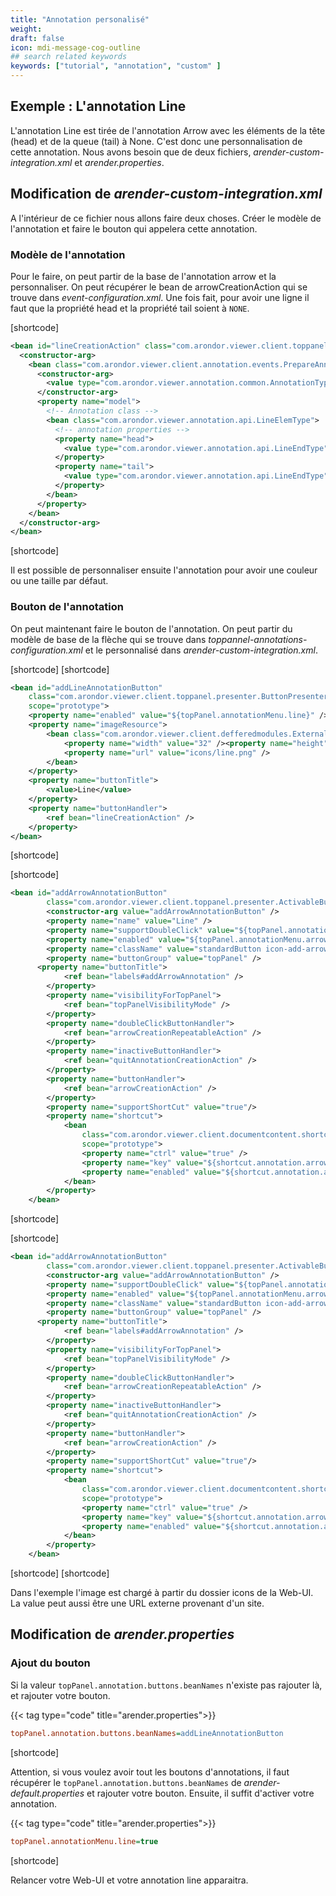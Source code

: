 ```yaml
---
title: "Annotation personalisé"
weight: 
draft: false
icon: mdi-message-cog-outline
## search related keywords
keywords: ["tutorial", "annotation", "custom" ]
---
```


## Exemple : L'annotation Line

L'annotation Line est tirée de l'annotation Arrow avec les éléments de
la tête (head) et de la queue (tail) à None. C'est donc une
personnalisation de cette annotation. Nous avons besoin que de deux
fichiers, _arender-custom-integration.xml_
et _arender.properties_.

## Modification de _arender-custom-integration.xml_

A l'intérieur de ce fichier nous allons faire deux choses. Créer le
modèle de l'annotation et faire le bouton qui appelera cette
annotation.

### Modèle de l'annotation

Pour le faire, on peut partir de la base de l'annotation arrow et la
personnaliser. On peut récupérer le bean de arrowCreationAction qui se
trouve dans _event-configuration.xml_. Une
fois fait, pour avoir une ligne il faut que la propriété head et la
propriété tail soient à `NONE`.

[shortcode]

``` xml
<bean id="lineCreationAction" class="com.arondor.viewer.client.toppanel.behavior.annotation.CreateAnnotationButtonHandler">
  <constructor-arg>
    <bean class="com.arondor.viewer.client.annotation.events.PrepareAnnotationCreationEvent">
      <constructor-arg>
        <value type="com.arondor.viewer.annotation.common.AnnotationType">Line</value>
      </constructor-arg>
      <property name="model">
        <!-- Annotation class -->
        <bean class="com.arondor.viewer.annotation.api.LineElemType">
          <!-- annotation properties -->
          <property name="head">
            <value type="com.arondor.viewer.annotation.api.LineEndType">NONE</value>
          </property>
          <property name="tail">
            <value type="com.arondor.viewer.annotation.api.LineEndType">NONE</value>
          </property>
        </bean>
      </property>
    </bean>
  </constructor-arg>
</bean>
```

[shortcode]

Il est possible de personnaliser ensuite l'annotation pour avoir une
couleur ou une taille par défaut.

### Bouton de l'annotation

On peut maintenant faire le bouton de l'annotation. On peut partir du
modèle de base de la flèche qui se trouve dans _toppannel-annotations-configuration.xml_
et le personnalisé dans _arender-custom-integration.xml_.

[shortcode]
[shortcode]

``` xml
<bean id="addLineAnnotationButton"
    class="com.arondor.viewer.client.toppanel.presenter.ButtonPresenter"
    scope="prototype">
    <property name="enabled" value="${topPanel.annotationMenu.line}" />
    <property name="imageResource">
        <bean class="com.arondor.viewer.client.defferedmodules.ExternalImageResource">
            <property name="width" value="32" /><property name="height" value="32" />
            <property name="url" value="icons/line.png" />
        </bean>
    </property>
    <property name="buttonTitle">
        <value>Line</value>
    </property>
    <property name="buttonHandler">
        <ref bean="lineCreationAction" />
    </property>
</bean>
```

[shortcode]

[shortcode]

``` xml
<bean id="addArrowAnnotationButton"
		class="com.arondor.viewer.client.toppanel.presenter.ActivableButtonPresenter">
		<constructor-arg value="addArrowAnnotationButton" />
		<property name="name" value="Line" />
		<property name="supportDoubleClick" value="${topPanel.annotationMenu.arrow.repeat}" />
		<property name="enabled" value="${topPanel.annotationMenu.arrow}" />
		<property name="className" value="standardButton icon-add-arrow toppanelButton" />
		<property name="buttonGroup" value="topPanel" />
	  <property name="buttonTitle">
			<ref bean="labels#addArrowAnnotation" />
		</property>
		<property name="visibilityForTopPanel">
			<ref bean="topPanelVisibilityMode" />
		</property>
		<property name="doubleClickButtonHandler">
			<ref bean="arrowCreationRepeatableAction" />
		</property>
		<property name="inactiveButtonHandler">
			<ref bean="quitAnnotationCreationAction" />
		</property>
		<property name="buttonHandler">
			<ref bean="arrowCreationAction" />
		</property>
		<property name="supportShortCut" value="true"/>
		<property name="shortcut">
			<bean
				class="com.arondor.viewer.client.documentcontent.shortcuts.KeyboardShortCut"
				scope="prototype">
				<property name="ctrl" value="true" />
				<property name="key" value="${shortcut.annotation.arrow.key}" />
				<property name="enabled" value="${shortcut.annotation.arrow.enabled}" />
			</bean>
		</property>
	</bean>
```

[shortcode]

[shortcode]

``` xml
<bean id="addArrowAnnotationButton"
		class="com.arondor.viewer.client.toppanel.presenter.ActivableButtonPresenter">
		<constructor-arg value="addArrowAnnotationButton" />
		<property name="supportDoubleClick" value="${topPanel.annotationMenu.arrow.repeat}" />
		<property name="enabled" value="${topPanel.annotationMenu.arrow}" />
		<property name="className" value="standardButton icon-add-arrow toppanelButton" />
		<property name="buttonGroup" value="topPanel" />
	  <property name="buttonTitle">
			<ref bean="labels#addArrowAnnotation" />
		</property>
		<property name="visibilityForTopPanel">
			<ref bean="topPanelVisibilityMode" />
		</property>
		<property name="doubleClickButtonHandler">
			<ref bean="arrowCreationRepeatableAction" />
		</property>
		<property name="inactiveButtonHandler">
			<ref bean="quitAnnotationCreationAction" />
		</property>
		<property name="buttonHandler">
			<ref bean="arrowCreationAction" />
		</property>
		<property name="supportShortCut" value="true"/>
		<property name="shortcut">
			<bean
				class="com.arondor.viewer.client.documentcontent.shortcuts.KeyboardShortCut"
				scope="prototype">
				<property name="ctrl" value="true" />
				<property name="key" value="${shortcut.annotation.arrow.key}" />
				<property name="enabled" value="${shortcut.annotation.arrow.enabled}" />
			</bean>
		</property>
	</bean>
```

[shortcode]
[shortcode]

Dans l'exemple l'image est chargé à partir du dossier icons de la Web-UI. La
value peut aussi être une URL externe provenant d'un site.

## Modification de _arender.properties_

### Ajout du bouton

Si la valeur `topPanel.annotation.buttons.beanNames` n'existe pas
rajouter là, et rajouter votre bouton.

{{< tag type="code" title="arender.properties">}}

```cfg
topPanel.annotation.buttons.beanNames=addLineAnnotationButton
```

[shortcode]

Attention, si vous voulez avoir tout les boutons d'annotations, il faut
récupérer le `topPanel.annotation.buttons.beanNames` de _arender-default.properties_
et rajouter votre bouton. Ensuite, il suffit d'activer votre annotation.

{{< tag type="code" title="arender.properties">}}

```cfg
topPanel.annotationMenu.line=true
```

[shortcode]

Relancer votre Web-UI et votre annotation line apparaitra.
